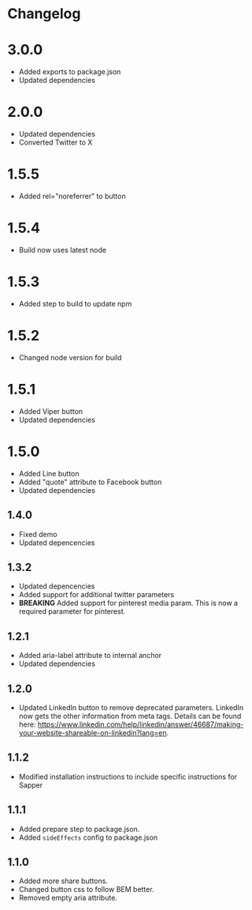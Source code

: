 # Changelog

# 3.0.0

* Added exports to package.json
* Updated dependencies

# 2.0.0

* Updated dependencies
* Converted Twitter to X

# 1.5.5

* Added rel="noreferrer" to button

# 1.5.4

* Build now uses latest node

# 1.5.3

* Added step to build to update npm

# 1.5.2

* Changed node version for build

# 1.5.1

* Added Viper button
* Updated dependencies

# 1.5.0

* Added Line button
* Added "quote" attribute to Facebook button
* Updated dependencies

## 1.4.0

* Fixed demo
* Updated depencencies

## 1.3.2

* Updated depencencies
* Added support for additional twitter parameters
* **BREAKING** Added support for pinterest media param.  This is now a required parameter for pinterest.

## 1.2.1

* Added aria-label attribute to internal anchor
* Updated dependencies

## 1.2.0

* Updated LinkedIn button to remove deprecated parameters.  LinkedIn now gets the other information from meta tags.  Details can be found here: https://www.linkedin.com/help/linkedin/answer/46687/making-your-website-shareable-on-linkedin?lang=en.

## 1.1.2

* Modified installation instructions to include specific instructions for Sapper

## 1.1.1

* Added prepare step to package.json.
* Added `sideEffects` config to package.json

## 1.1.0

* Added more share buttons.
* Changed button css to follow BEM better.
* Removed empty aria attribute.

